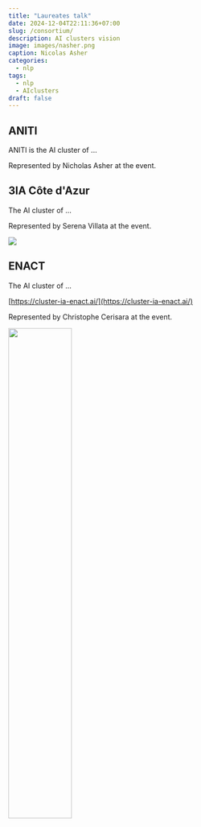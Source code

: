 ```yaml
---
title: "Laureates talk"
date: 2024-12-04T22:11:36+07:00
slug: /consortium/
description: AI clusters vision
image: images/nasher.png
caption: Nicolas Asher
categories:
  - nlp
tags:
  - nlp
  - AIclusters
draft: false
---
```


## ANITI

ANITI is the AI cluster of ...

Represented by Nicholas Asher at the event.

## 3IA Côte d'Azur

The AI cluster of ...

Represented by Serena Villata at the event.

![](https://www.inria-academy.fr/wp-content/uploads/2024/03/picture_SV_color.jpg)

## ENACT

The AI cluster of ...

[https://cluster-ia-enact.ai/](https://cluster-ia-enact.ai/)

Represented by Christophe Cerisara at the event.

<img src="https://ia.loria.fr/aisummit/images/christophe_cerisara23.jpg" width="50%"/>



